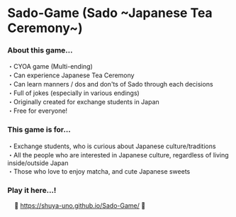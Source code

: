
# Sado-Game (Sado \~Japanese Tea Ceremony\~)

### About this game...

・CYOA game (Multi-ending)  
・Can experience Japanese Tea Ceremony  
・Can learn manners / dos and don'ts of Sado through each decisions  
・Full of jokes (especially in various endings)  
・Originally created for exchange students in Japan <!-- (to know about Japanese Tea Ceremony through fun game)   -->  
・Free for everyone!

### This game is for...

・Exchange students, who is curious about Japanese culture/traditions  
・All the people who are interested in Japanese culture, regardless of living inside/outside Japan  
・Those who love to enjoy matcha, and cute Japanese sweets


### Play it here...!

&nbsp;&nbsp;&nbsp;&nbsp;🍡 <https://shuya-uno.github.io/Sado-Game/> 🍵
